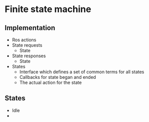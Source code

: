 # Finite state machine

## Implementation
- Ros actions
- State requests
	- State
- State responses
	- State 
- States
	- Interface which defines a set of common terms for all states
	- Callbacks for state began and ended
	- The actual action for the state 

## States
- Idle
- 




